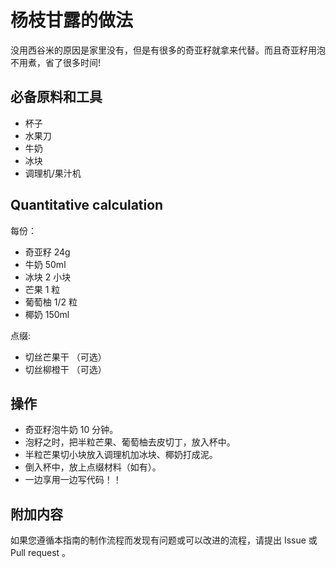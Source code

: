 # 杨枝甘露的做法

没用西谷米的原因是家里没有，但是有很多的奇亚籽就拿来代替。而且奇亚籽用泡不用煮，省了很多时间!

## 必备原料和工具

- 杯子
- 水果刀
- 牛奶
- 冰块
- 调理机/果汁机

## Quantitative calculation

每份：

- 奇亚籽 24g
- 牛奶 50ml
- 冰块 2 小块
- 芒果 1 粒
- 葡萄柚 1/2 粒
- 椰奶 150ml

点缀:

- 切丝芒果干 （可选）
- 切丝柳橙干 （可选）

## 操作

- 奇亚籽泡牛奶 10 分钟。
- 泡籽之时，把半粒芒果、葡萄柚去皮切丁，放入杯中。
- 半粒芒果切小块放入调理机加冰块、椰奶打成泥。
- 倒入杯中，放上点缀材料（如有）。
- 一边享用一边写代码！！

## 附加内容

如果您遵循本指南的制作流程而发现有问题或可以改进的流程，请提出 Issue 或 Pull request 。
